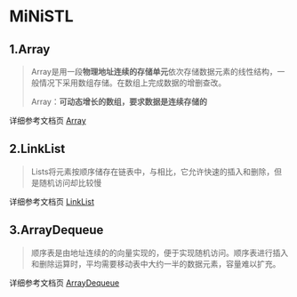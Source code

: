 # MiNiSTL

## 1.Array

>Array是用一段**物理地址连续的存储单元**依次存储数据元素的线性结构，一般情况下采用数组存储。在数组上完成数据的增删查改。
>
>Array：**可动态增长的数组，要求数据是连续存储的**

详细参考文档页  <a href="./docs/Array.md" >Array</a>

## 2.LinkList

> Lists将元素按顺序储存在链表中，与相比，它允许快速的插入和删除，但是随机访问却比较慢

详细参考文档页  <a href="./docs/LinkList.md" >LinkList</a>

## 3.ArrayDequeue

>顺序表是由地址连续的的向量实现的，便于实现随机访问。顺序表进行插入和删除运算时，平均需要移动表中大约一半的数据元素，容量难以扩充。

详细参考文档页  <a href="./docs/ArrayDequeue.md" >ArrayDequeue</a>























































